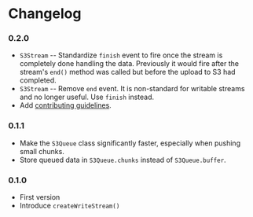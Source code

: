 # Changelog

### 0.2.0
* `S3Stream` -- Standardize `finish` event to fire once the stream is completely done handling the data. Previously it would fire after the stream's `end()` method was called but before the upload to S3 had completed.
* `S3Stream` -- Remove `end` event. It is non-standard for writable streams and no longer useful. Use `finish` instead.
* Add [contributing guidelines](https://github.com/Obvious/canoe/blob/master/CONTRIBUTING.md).

### 0.1.1
* Make the `S3Queue` class significantly faster, especially when pushing small chunks.
* Store queued data in `S3Queue.chunks` instead of `S3Queue.buffer`.

### 0.1.0
* First version
* Introduce `createWriteStream()`
